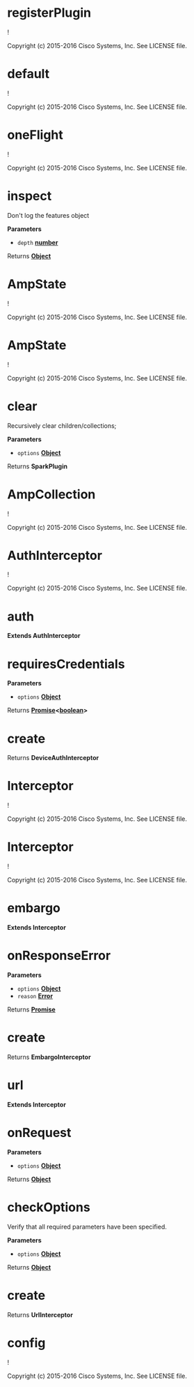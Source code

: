 # registerPlugin

!

Copyright (c) 2015-2016 Cisco Systems, Inc. See LICENSE file.

# default

!

Copyright (c) 2015-2016 Cisco Systems, Inc. See LICENSE file.

# oneFlight

!

Copyright (c) 2015-2016 Cisco Systems, Inc. See LICENSE file.

# inspect

Don't log the features object

**Parameters**

-   `depth` **[number](https://developer.mozilla.org/en-US/docs/Web/JavaScript/Reference/Global_Objects/Number)** 

Returns **[Object](https://developer.mozilla.org/en-US/docs/Web/JavaScript/Reference/Global_Objects/Object)** 

# AmpState

!

Copyright (c) 2015-2016 Cisco Systems, Inc. See LICENSE file.

# AmpState

!

Copyright (c) 2015-2016 Cisco Systems, Inc. See LICENSE file.

# clear

Recursively clear children/collections;

**Parameters**

-   `options` **[Object](https://developer.mozilla.org/en-US/docs/Web/JavaScript/Reference/Global_Objects/Object)** 

Returns **SparkPlugin** 

# AmpCollection

!

Copyright (c) 2015-2016 Cisco Systems, Inc. See LICENSE file.

# AuthInterceptor

!

Copyright (c) 2015-2016 Cisco Systems, Inc. See LICENSE file.

# auth

**Extends AuthInterceptor**

# requiresCredentials

**Parameters**

-   `options` **[Object](https://developer.mozilla.org/en-US/docs/Web/JavaScript/Reference/Global_Objects/Object)** 

Returns **[Promise](https://developer.mozilla.org/en-US/docs/Web/JavaScript/Reference/Global_Objects/Promise)&lt;[boolean](https://developer.mozilla.org/en-US/docs/Web/JavaScript/Reference/Global_Objects/Boolean)>** 

# create

Returns **DeviceAuthInterceptor** 

# Interceptor

!

Copyright (c) 2015-2016 Cisco Systems, Inc. See LICENSE file.

# Interceptor

!

Copyright (c) 2015-2016 Cisco Systems, Inc. See LICENSE file.

# embargo

**Extends Interceptor**

# onResponseError

**Parameters**

-   `options` **[Object](https://developer.mozilla.org/en-US/docs/Web/JavaScript/Reference/Global_Objects/Object)** 
-   `reason` **[Error](https://developer.mozilla.org/en-US/docs/Web/JavaScript/Reference/Global_Objects/Error)** 

Returns **[Promise](https://developer.mozilla.org/en-US/docs/Web/JavaScript/Reference/Global_Objects/Promise)** 

# create

Returns **EmbargoInterceptor** 

# url

**Extends Interceptor**

# onRequest

**Parameters**

-   `options` **[Object](https://developer.mozilla.org/en-US/docs/Web/JavaScript/Reference/Global_Objects/Object)** 

Returns **[Object](https://developer.mozilla.org/en-US/docs/Web/JavaScript/Reference/Global_Objects/Object)** 

# checkOptions

Verify that all required parameters have been specified.

**Parameters**

-   `options` **[Object](https://developer.mozilla.org/en-US/docs/Web/JavaScript/Reference/Global_Objects/Object)** 

Returns **[Object](https://developer.mozilla.org/en-US/docs/Web/JavaScript/Reference/Global_Objects/Object)** 

# create

Returns **UrlInterceptor** 

# config

!

Copyright (c) 2015-2016 Cisco Systems, Inc. See LICENSE file.
